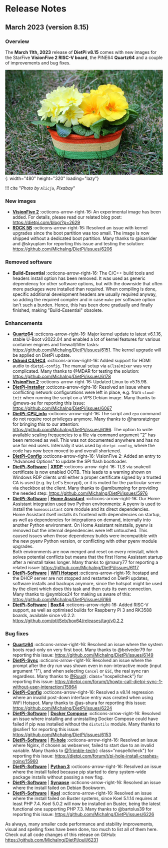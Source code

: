 # Release Notes

## March 2023 (version 8.15)

### Overview

The **March 11th, 2023** release of **DietPi v8.15** comes with new images for the StarFive **VisionFive 2 RISC-V board**, the PINE64 **Quartz64** and a couple of improvements and bug fixes.

![Primrose](../assets/images/dietpi-release-v8_15.jpg){: width="480" height="320" loading="lazy"}

!!! cite "*Photo by `Alicja`, Pixabay*"

### New images

- [**VisionFive 2**](../hardware.md#starfive) :octicons-arrow-right-16: An experimental image has been added. For details, please read our related blog post: <https://dietpi.com/blog/?p=2629>
- [**ROCK 5B**](../hardware.md#radxa) :octicons-arrow-right-16: Resolved an issue with kernel upgrades since the boot partition was too small. The image is now shipped without a dedicated boot partition. Many thanks to @isarrider and @skyuplam for reporting this issue and testing the solution: <https://github.com/MichaIng/DietPi/issues/6206>

### Removed software

- **Build-Essential** :octicons-arrow-right-16: The C/C++ build tools and headers install option has been removed. It was used as generic dependency for other software options, but with the downside that often more packages were installed than required. When compiling is done, specific additional development headers are usually required anyway, so adding the required compiler and in case `make` per software option isn't such a burden. Hence, this has been done gradually and finally finished, making "Build-Essential" obsolete.

### Enhancements

- [**Quartz64**](../hardware.md#pine64) :octicons-arrow-right-16: Major kernel update to latest v6.1.16, stable U-Boot v2022.04 and enabled a lot of kernel features for various container engines and firewall/filter tasks: <https://github.com/MichaIng/DietPi/issues/6151>. The kernel upgrade will be applied on DietPi update.
- [**Odroid C4/HC4**](../hardware.md#odroid) :octicons-arrow-right-16: Added support for HDMI audio to `dietpi-config`. The manual setup via `a(lsa)mixer` was very complicated. Many thanks to @MDAR for testing the solution: <https://github.com/MichaIng/DietPi/issues/6178>
- [**VisionFive 2**](../hardware.md#starfive) :octicons-arrow-right-16: Updated Linux to v5.15.98.
- [**DietPi-Installer**](../hardware.md#make-your-own-distribution) :octicons-arrow-right-16: Resolved an issue where conflicting network configurations were left in place, e.g. from `cloud-init` when running the script on a VPS Debian image. Many thanks to @mews-se for reporting this issue: <https://github.com/MichaIng/DietPi/issues/6067>
- [**DietPi-CPU_info**](../dietpi_tools/misc_tools.md#dietpi-cpu-info) :octicons-arrow-right-16: The script and `cpu` command do not require root privileges anymore. Many thanks to @hansratzinger for bringing this to our attention: <https://github.com/MichaIng/DietPi/issues/6196>. The option to write available scaling frequencies to a file via command argument "2" has been removed as well. This was not documented anywhere and has no use for end users. Internally it was used by `dietpi-config`, where the code has now been moved to and overall shortened.
- [**DietPi-Config**](../dietpi_tools/system_configuration.md#dietpi-config) :octicons-arrow-right-16: VisionFive 2: Added an entry to "Advanced Options" to update the SPI flash bootloader.
- [**DietPi-Software**](../dietpi_tools/software_installation.md#dietpi-software) | [**XRDP**](../software/remote_desktop.md#xrdp) :octicons-arrow-right-16: TLS via snakeoil certificate is now enabled OOTB. This leads to a warning shown on Windows RDP clients until either a proper certificate signed by a trusted CA is used (e.g. by Let's Encrypt), or it is muted for the particular server via checkbox at the client. Many thanks to @amibumping for providing the needed step: <https://github.com/MichaIng/DietPi/issues/5976>
- [**DietPi-Software**](../dietpi_tools/software_installation.md#dietpi-software) | [**Home Assistant**](../software/home_automation.md#home-assistant) :octicons-arrow-right-16: Our Home Assistant integration used two Python environments: A pyenv is used to install the `homeassistant` core module and its direct dependencies. Home Assistant itself installs its frontend with dependencies on startup, as well as dependencies for integrations on demand, internally into another Python environment. On Home Assistant reinstalls, pyenv is removed but the internal dependencies were left untouched. This caused issues when those dependency builds were incompatible with the new pyenv Python version, or conflicting with other pyenv module upgrades.  
Both environments are now merged and reset on every reinstall, which solves potential conflicts but means that the first Home Assistant startup after a reinstall takes longer. Many thanks to @maury77 for reporting a related issue: <https://github.com/MichaIng/DietPi/issues/6117>
- [**DietPi-Software**](../dietpi_tools/software_installation.md#dietpi-software) | [**WiFi Hotspot**](../software/advanced_networking.md#wifi-hotspot) :octicons-arrow-right-16: hostapd and the DHCP server are not stopped and restarted on DietPi updates, software installs and backups anymore, since the hotspot might be used by the client which does this task and then cuts its own connection. Many thanks to @symbios24 for making us aware of this: <https://github.com/MichaIng/DietPi/issues/6166>
- [**DietPi-Software**](../dietpi_tools/software_installation.md#dietpi-software) | [**Box64**](../software/gaming.md#box64) :octicons-arrow-right-16: Added RISC-V support, as well as optimised builds for Raspberry Pi 3 and RK3588 boards, available since v0.2.2: <https://github.com/ptitSeb/box64/releases/tag/v0.2.2>

### Bug fixes

- [**Quartz64**](../hardware.md#pine64) :octicons-arrow-right-16: Resolved an issue where the system boots read-only on very first boot. Many thanks to @belveder79 for reporting this issue: <https://github.com/MichaIng/DietPi/issues/6149>
- [**DietPi-Sync**](../dietpi_tools/system_maintenance.md#dietpi-sync) :octicons-arrow-right-16: Resolved an issue where the prompt after the dry run was shown even in non-interactive mode (input argument "1"), and when selecting `Cancel` or `ESC`, the real sync ran regardless. Many thanks to [@Ruud](https://dietpi.com/forum/u/ruud){: class="nospellcheck"} for reporting this issue: <https://dietpi.com/forum/t/howto-call-dietpi-sync-1-without-user-interaction/15964>
- [**DietPi-Config**](../dietpi_tools/system_configuration.md#dietpi-config) :octicons-arrow-right-16: Resolved a v8.14 regression where an invalid post-down interface entry was created when using WiFi Hotspot. Many thanks to @as-shura for reporting this issue: <https://github.com/MichaIng/DietPi/issues/6224>
- [**DietPi-Software**](../dietpi_tools/software_installation.md#dietpi-software) | [**Docker Compose**](../software/system_stats.md#docker-compose) :octicons-arrow-right-16: Resolved an issue where installing and uninstalling Docker Compose could have failed if pip was installed without the `distutils` module. Many thanks to @sa1ier1 for reporting this issue: <https://github.com/MichaIng/DietPi/issues/6153>
- [**DietPi-Software**](../dietpi_tools/software_installation.md#dietpi-software) | [**Pi-hole**](../software/dns_servers.md#pi-hole) :octicons-arrow-right-16: Resolved an issue where Nginx, if chosen as webserver, failed to start due to an invalid variable. Many thanks to [@Trimble-tech](https://dietpi.com/forum/u/trimble-tech){: class="nospellcheck"} for reporting this issue: <https://dietpi.com/forum/t/pi-hole-install-crashes-nginx/15960>
- [**DietPi-Software**](../dietpi_tools/software_installation.md#dietpi-software) | [**Python 3**](../software/programming.md#python-3) :octicons-arrow-right-16: Resolved an issue where the install failed because pip started to deny system-wide package installs without passing a new flag.
- [**DietPi-Software**](../dietpi_tools/software_installation.md#dietpi-software) | [**Synapse**](../software/social.md#synapse) :octicons-arrow-right-16: Resolved an issue where the install failed on Debian Bookworm.
- [**DietPi-Software**](../dietpi_tools/software_installation.md#dietpi-software) | [**Koel**](../software/media.md#koel) :octicons-arrow-right-16: Resolved an issue where the install failed on Buster systems, since Koel 5.1.14 requires at least PHP 7.4. Koel 5.0.2 will now be installed on Buster, being the latest functional one supporting PHP 7.3. Many thanks to @bartolus39 for reporting this issue: <https://github.com/MichaIng/DietPi/issues/6226>

As always, many smaller code performance and stability improvements, visual and spelling fixes have been done, too much to list all of them here. Check out all code changes of this release on GitHub: <https://github.com/MichaIng/DietPi/pull/6231>
